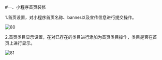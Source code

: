 #一、小程序首页装修

1.首页设置，对小程序首页名称、banner以及宣传信息进行提交操作。

![80](http://tradeany-test.oss-cn-qingdao.aliyuncs.com/2020/10/12/MjAyMDEwMTIxMDMxNTE4MA==.png)

2.首页类目显示设置，在对已存在的类目进行添加为首页类目操作，类目是否在首页上进行显示。

![81](http://tradeany-test.oss-cn-qingdao.aliyuncs.com/2020/10/12/MjAyMDEwMTIxMDMzMDI4MQ==.png)